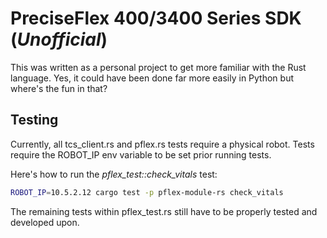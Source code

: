 # PreciseFlex 400/3400 Series SDK (_Unofficial_)

This was written as a personal project to get more familiar with the Rust language. Yes, it could have been done far more easily in Python but where's the fun in that?

## Testing
Currently, all tcs_client.rs and pflex.rs tests require a physical robot. Tests require the ROBOT_IP env variable to be set prior running tests.

Here's how to run the _pflex_test::check_vitals_ test:
```bash
ROBOT_IP=10.5.2.12 cargo test -p pflex-module-rs check_vitals
```

The remaining tests within pflex_test.rs still have to be properly tested and developed upon.
